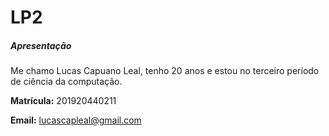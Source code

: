 # LP2

<h5> Apresentação </h5>
<p> Me chamo Lucas Capuano Leal, tenho 20 anos e estou no terceiro período de ciência da computação.</p>

**Matrícula:** 201920440211

**Email:** lucascapleal@gmail.com


